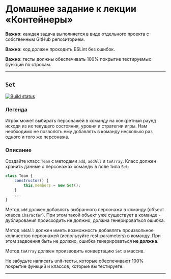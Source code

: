 # Домашнее задание к лекции «Контейнеры»

**Важно**: каждая задача выполняется в виде отдельного проекта с собственным GitHub репозиторием.

**Важно**: код должен проходить ESLint без ошибок.

**Важно**: тесты должны обеспечивать 100% покрытие тестируемых функций по строкам.

---

## `Set`

[![Build status](https://ci.appveyor.com/api/projects/status/cnf3e6s44xkj07o4?svg=true)](https://ci.appveyor.com/project/BudTon/containers-set)

### Легенда

Игрок может выбирать персонажей в команду на конкретный раунд исходя из их текущего состояния, уровня и стратегии игры. Нам необходимо не позволять ему добавлять в команду несколько раз одного и того же персонажа.

### Описание

Создайте класс `Team` с методами `add`, `addAll` и `toArray`. Класс должен хранить данные о персонажах команды в поле типа `Set`:
```javascript
class Team {
    constructor() {
        this.members = new Set();
    }
    ...
}
```

Метод `add` должен добавлять выбранного персонажа в команду (объект класса `Character`). При этом такой объект уже существует в команде - дублирования происходить не должно, должна генерироваться ошибка.

Метод `addAll` должен иметь возможность добавлять произвольное количество персонажей (используйте rest-parameters) в команду. При этом задвоения быть не должно, ошибка генерироваться **не должна**.

Метод `toArray` должен производить конвертацию `Set` в массив.

Не забудьте написать unit-тесты, которые обеспечивают 100% покрытие функций и классов, которые вы тестируете.

---